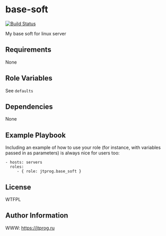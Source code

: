 base-soft
=========

[![Build Status](https://travis-ci.com/jtprog/base-soft.svg?branch=master)](https://travis-ci.com/jtprog/base-soft)

My base soft for linux server

Requirements
------------

None

Role Variables
--------------

See `defaults`

Dependencies
------------

None

Example Playbook
----------------

Including an example of how to use your role (for instance, with variables passed in as parameters) is always nice for users too:

    - hosts: servers
      roles:
         - { role: jtprog.base_soft }

License
-------

WTFPL

Author Information
------------------

WWW: https://jtprog.ru
